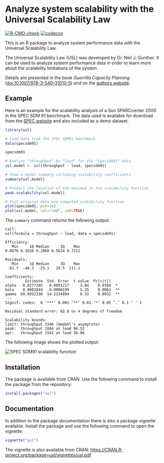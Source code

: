 # Analyze system scalability with the Universal Scalability Law

[![R-CMD-check](https://github.com/smoeding/usl/workflows/R-CMD-check/badge.svg)](https://github.com/smoeding/usl/actions)
[![codecov](https://codecov.io/gh/smoeding/usl/branch/master/graph/badge.svg)](https://codecov.io/gh/smoeding/usl)

This is an R package to analyze system performance data with the Universal Scalability Law.

The Universal Scalability Law (USL) was developed by Dr. Neil J. Gunther. It can be used to analyze system performance data in order to learn more about the scalability limitations of the system.

Details are presented in the book *Guerrilla Capacity Planning* ([doi:10.1007/978-3-540-31010-5](http://dx.doi.org/10.1007/978-3-540-31010-5)) and on the [authors website](http://www.perfdynamics.com/).

## Example

Here is an example for the scalability analysis of a Sun SPARCcenter 2000 in the SPEC SDM 91 benchmark. The data used is available for download from the [SPEC website](http://www.spec.org/osg/sdm91/results/results.html) and also included as a demo dataset.

```R
library(usl)

# Load data from the SPEC SDM91 benchmark
data(specsdm91)

specsdm91

# Analyze "throughput" by "load" for the "specsdm91" data
usl.model <- usl(throughput ~ load, specsdm91)

# Show a model summary including scalability coefficients
summary(usl.model)

# Predict the location of the maximum in the scalability function
peak.scalability(usl.model)

# Plot original data and computed scalability function
plot(specsdm91, pch=16)
plot(usl.model, col="red", add=TRUE)
```

The ```summary``` command returns the following output:

```
Call:
usl(formula = throughput ~ load, data = specsdm91)

Efficiency:
   Min     1Q Median     3Q    Max
0.0876 0.1626 0.2860 0.5624 0.7211

Residuals:
   Min     1Q Median     3Q    Max
 -81.7  -48.3  -25.1   29.5  111.1

Coefficients:
         Estimate  Std. Error  t value  Pr(>|t|)
alpha   0.0277285   0.0091217     3.04    0.0384  *
beta    0.0001044   0.0000199     5.25    0.0063  **
gamma  89.9952330  14.2134894     6.33    0.0032  **
---
Signif. codes:  0 ‘***’ 0.001 ‘**’ 0.01 ‘*’ 0.05 ‘.’ 0.1 ‘ ’ 1

Residual standard error: 82.8 on 4 degrees of freedom

Scalability bounds:
limit: throughput 3246 (Amdahl's asymptote)
peak:  throughput 1884 at load 96.52
opt:   throughput 1542 at load 36.06
```

The following image shows the plotted output:

![SPEC SDM91 scalability function](http://download.moeding.net/gfx/usl-package/specsdm91.png "SPEC SDM91 scalability function")

## Installation

The package is available from CRAN. Use the following command to install the package from the repository:

```R
install.packages("usl")
```

## Documentation

In addition to the package documentation there is also a package vignette available. Install the package and use the following command to open the vignette:

```R
vignette("usl")
```

The vignette is also available from CRAN: <https://CRAN.R-project.org/package=usl/vignettes/usl.pdf>
